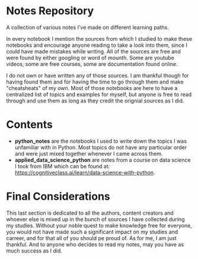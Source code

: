 # Notes Repository
A collection of various notes I've made on different learning paths.

In every notebook I mention the sources from which I studied to make these notebooks and encourage anyone reading to take a look into them, since I could have made mistakes while writing. All of the sources are free and were found by either googling or word of mounth. Some are youtube videos, some are free courses, some are documentation found online.

I do not own or have written any of those sources. I am thankful though for having found them and for having the time to go through them and make "cheatsheats" of my own. Most of those notebooks are here to have a centralized list of topics and examples for myself, but anyone is free to read through and use them as long as they credit the orignial sources as I did.

# Contents
 * **python_notes** are the notebooks I used to write down the topics I was unfamiliar with in Python. Most topics do not have any particular order and were just mixed together whenever I came across them.
 * **applied_data_science_python** are notes from a course on data science I took from IBM which can be found at: https://cognitiveclass.ai/learn/data-science-with-python.
 
 # Final Considerations
 
This last section is dedicated to all the authors, content creators and whoever else is mixed up in the bunch of sources I have collected during my studies. Without your noble quest to make knowledge free for everyone, you would not have made such a significant impact on my studies and carreer, and for that all of you should pe proud of. As for me, I am just thankful. And to anyone who decides to read my notes, may you have as much success as I did.
